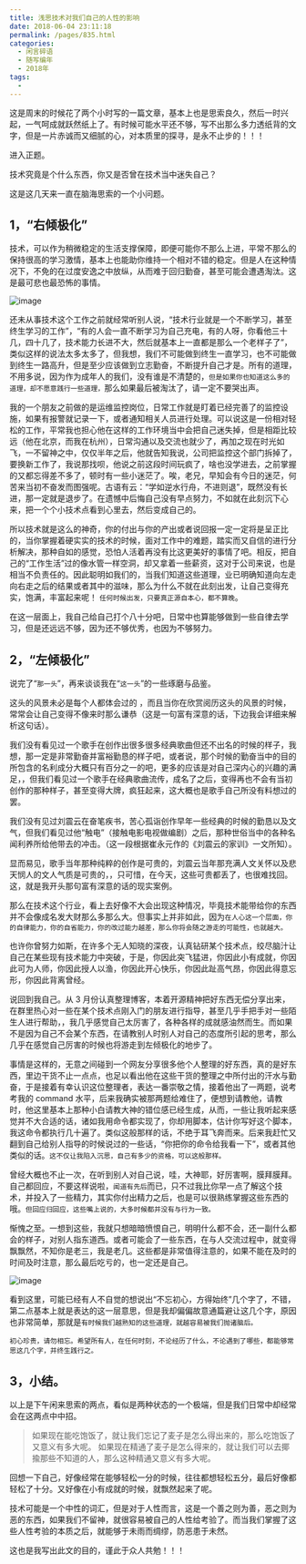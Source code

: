 ```yaml
---
title: 浅思技术对我们自己的人性的影响
date: 2018-06-04 23:11:18
permalink: /pages/835.html
categories:
  - 闲言碎语
  - 随写编年
  - 2018年
tags:
  - 
---
```


这是周末的时候花了两个小时写的一篇文章，基本上也是思索良久，然后一时兴起，一气呵成就跃然纸上了。有时候可能水平还不够，写不出那么多力透纸背的文字，但是一片赤诚而又细腻的心，对本质里的探寻，是永不止步的！！！

进入正题。

技术究竟是个什么东西，你又是否曾在技术当中迷失自己？

这是这几天来一直在脑海思索的一个小问题。

## 1，“右倾极化”

技术，可以作为稍微稳定的生活支撑保障，即便可能你不那么上进，平常不那么的保持很高的学习激情，基本上也能助你维持一个相对不错的稳定。但是人在这种情况下，不免的在过度安逸之中放纵，从而难于回归勤奋，甚至可能会遭遇淘汰。这是最可悲也最恐怖的事情。

![image](http://t.eryajf.net/imgs/2021/09/a0a89a244cb7fe38.jpg)

还未从事技术这个工作之前就经常听别人说，“技术行业就是一个不断学习，甚至终生学习的工作”，“有的人会一直不断学习为自己充电，有的人呀，你看他三十几，四十几了，技术能力长进不大，然后就基本上一直都是那么一个老样子了”，类似这样的说法太多太多了，但我想，我们不可能做到终生一直学习，也不可能做到终生一路高升，但是至少应该做到立志勤奋，不断提升自己才是。所有的道理，不用多说，因为作为成年人的我们，没有谁是不清楚的，`但是如果你也知道这么多的道理，却不愿意践行一些道理，`那么如果最后被淘汰了，请一定不要哭出声。

我的一个朋友之前做的是运维监控岗位，日常工作就是盯着已经完善了的监控设施，如果有报警就记录一下，或者通知相关人员进行处理。可以说这是一份相对轻松的工作，平常我也担心他在这样的工作环境当中会把自己迷失掉，但是相距比较远（他在北京，而我在杭州），日常沟通以及交流也就少了，再加之现在时光如飞，一不留神之中，仅仅半年之后，他就告知我说，公司把监控这个部门拆掉了，要换新工作了，我说那找呗，他说之前这段时间玩疯了，啥也没学进去，之前掌握的又都忘得差不多了，顿时有一些小迷茫了。唉，老兄，早知会有今日的迷茫，何苦来当初不奋发而图强呢。古语有云：“学如逆水行舟，不进则退”，既然没有长进，那一定就是退步了。在遗憾中后悔自己没有早点努力，不如就在此刻沉下心来，把一个个小技术点看到心里去，然后变成自己的。

所以技术就是这么的神奇，你的付出与你的产出或者说回报一定一定将是呈正比的，当你掌握着硬实实的技术的时候，面对工作中的难题，踏实而又自信的进行分析解决，那种自如的感觉，恐怕人活着再没有比这更美好的事情了吧。相反，把自己的“工作生活”过的像水管一样空洞，却又拿着一些薪资，这对于公司来说，也是相当不负责任的。因此聪明如我们的，当我们知道这些道理，业已明确知道向左走向右走之后的结果或者其中的滋味，那么为什么不就在此刻出发，让自己变得充实，饱满，丰富起来呢！
`任何时候出发，只要真正源自本心，都不算晚`。

在这一层面上，我自己给自己打个八十分吧，日常中也算能够做到一些自律去学习，但是还远远不够，因为还不够优秀，也因为不够努力。

## 2，“左倾极化”

说完了“`那一头`”，再来谈谈我在“`这一头`”的一些琢磨与品鉴。

这头的风景未必是每个人都体会过的 ，而且当你在欣赏阅历这头的风景的时候，常常会让自己变得不像来时那么谦恭（这是一句富有深意的话，下边我会详细来解析这句话）。

我们没有看见过一个歌手在创作出很多很多经典歌曲但还不出名的时候的样子，我想，那一定是非常勤奋并富裕勤恳的样子吧，或者说，那个时候的勤奋当中的目的所包含的名利成分大概只有百分之一的吧，更多的应该是对自己深内心的兴趣的满足，，但我们看见过一个歌手在经典歌曲流传，成名了之后，变得再也不会有当初创作的那种样子，甚至变得大牌，疯狂起来，这大概也是歌手自己所没有料想过的罢。

我们没有见过刘震云在奋笔疾书，苦心孤诣创作早年一些经典的时候的勤恳以及文气，但我们看见过他“触电”（接触电影电视做编剧）之后，那种世俗当中的各种名闻利养所给他带去的冲击。（这一段根据崔永元作的《刘震云的家训》一文所知）。

显而易见，歌手当年那种纯粹的创作是可贵的，刘震云当年那充满人文关怀以及悲天悯人的文人气质是可贵的，，只可惜，在今天，这些可贵都丢了，也很难找回。这，就是我开头那句富有深意的话的现实案例。


那么在技术这个行业，看上去好像不大会出现这种情况，毕竟技术能带给你的东西并不会像成名发大财那么多那么大。但事实上并非如此，因为`在人心这一个层面，你的自律能力，你的自省能力，你的改过能力越差，那么你将会随之游走的可能性，也就越大。`

也许你曾努力如斯，在许多个无人知晓的深夜，认真钻研某个技术点，绞尽脑汁让自己在某些现有技术能力中突破，于是，你因此突飞猛进，你因此小有成就，你因此可为人师，你因此授人以渔，你因此开心快乐，你因此趾高气昂，你因此得意忘形，你因此背离曾经。

说回到我自己。从 3 月份认真整理博客，本着开源精神把好东西无偿分享出来，在群里热心对一些在某个技术点刚入门的朋友进行指导，甚至几乎手把手对一些陌生人进行帮助，，我几乎感觉自己太厉害了，各种各样的成就感油然而生。而如果不是因为自己不会某个东西，在请教别人时别人对自己的态度所引起的思考，那么几乎在感觉自己厉害的时候也将游走到左倾极化的地步了。

事情是这样的，无意之间碰到一个网友分享很多他个人整理的好东西，真的是好东西，里边干货不止一点点，也足以看出他在这些干货的整理之中所付出的汗水与勤奋，于是接着有幸认识这位整理者，表达一番崇敬之情，接着他出了一两题，说考考我的 command 水平，后来我确实被那两题给难住了，便想到请教他，请教时，他这里基本上那种小白请教大神的错位感已经生成，从而，一些让我听起来感觉并不大合适的话，诸如我用命令都实现了，你却用脚本，估计你写好这个脚本，我这命令都执行几十遍了。类似这般那样的话，不绝于耳飞奔而来。后来我赶忙又翻到自己给别人指导的时候说过的一些话，“你把你的命令给我看一下”，或者其他类似的话。`这不仅让我陷入沉思，自己有多少的资格，可以这般那样。`

曾经大概也不止一次，在听到别人对自己说，哇，大神耶，好厉害啊，膜拜膜拜。自己都回应，不要这样说啦，`闻道有先后`而已，只不过我比你早一点了解这个技术，并投入了一些精力，其实你付出精力之后，也是可以很熟练掌握这些东西的哦。`但回应归回应，这些嘴上说的，大多时候都并没有与行为一致。`

惭愧之至。一想到这些，我就只想暗暗愤恨自己，明明什么都不会，还一副什么都会的样子，对别人指东道西。或者可能会了一些东西，在与人交流过程中，就变得飘飘然，不知你是老三，我是老几。这些都是非常值得注意的，如果不能在及时的时间及时注意，那么最后吃亏的，也一定还是自己。

![image](http://t.eryajf.net/imgs/2021/09/65ed4de787e0bd13.jpg)

看到这里，可能已经有人不自觉的想说出“不忘初心，方得始终”几个字了，不错，第二点基本上就是表达的这一层意思，但是我却偏偏故意通篇避让这几个字，原因也非常简单，那就是`有时候我们越熟知的这些道理，就越容易被我们抛诸脑后。`

`初心珍贵，请勿相忘。希望所有人，在任何时刻，不论经历了什么，不论遇到了哪些，都能够常思这几个字，并终生践行之。`

## 3，小结。

以上是下午闲来思索的两点，看似是两种状态的一个极端，但是我们日常中却经常会在这两点中中招。

> 如果现在能吃饱饭了，就让我们忘记了麦子是怎么得出来的，那么吃饱饭了又意义有多大呢。
> 如果现在精通了麦子是怎么得来的，就让我们可以去揶揄那些不知道的人，那么这种精通又意义有多大呢。

回想一下自己，好像经常在能够轻松一分的时候，往往都想轻松五分，最后好像都轻松了十分。又好像在小有成就的时候，就飘然起来了呢。

技术可能是一个中性的词汇，但是对于人性而言，这是一个善之则为善，恶之则为恶的东西，如果我们不留神，就很容易被自己的人性给考验了。而当我们掌握了这些人性考验的本质之后，就能够于未雨而绸缪，防恶患于未然。

这也是我写出此文的目的，谨此于众人共勉！！！
